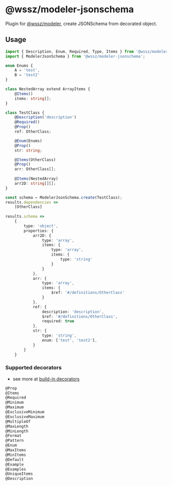 # @wssz/modeler-jsonschema
Plugin for [@wssz/modeler](https://github.com/wszerad/wssz-modeler), create JSONSchema from decorated object.

## Usage

```ts
import { Description, Enum, Required, Type, Items } from '@wssz/modeler';
import { ModelerJsonSchema } from '@wssz/modeler-jsonschema';

enum Enums {
	A = 'test',
	B = 'test2'
}

class NestedArray extend ArrayItems {
    @Items()
    items: string[];
}

class TestClass {
	@Description('description')
	@Required()
	@Prop()
	ref: OtherClass;

	@Enum(Enums)
	@Prop()
	str: string;

    @Items(OtherClass)
	@Prop()
	arr: OtherClass[];
	
    @Items(NestedArray)
	arr2D: string[][];
}

const schema = ModelerJsonSchema.create(TestClass);
results.dependencies => 
    [OtherClass]
    
results.schema => 
    {
        type: 'object',
        properties: {
            arr2D: {
                type: 'array',
                items: {
                    type: 'array',
                    items: {
                        type: 'string'
                    }
                }
            },
            arr: {
                type: 'array',
                items: {
                    $ref: '#/definitions/OtherClass'
                }
            },
            ref: {
                description: 'description',
                $ref: '#/definitions/OtherClass',
                required: true
            },
            str: {
                type: 'string',
                enum: ['test', 'test2'],
            }
        }
    }
```
### Supported decorators
* see more at [build-in decorators](https://github.com/wszerad/wssz-modeler#Decorators)
```ts
@Prop
@Items
@Required
@Minimum
@Maximum
@ExclusiveMinimum
@ExclusiveMaximum
@MultipleOf
@MaxLength
@MinLength
@Format
@Pattern
@Enum
@MaxItems
@MinItems
@Default
@Example
@Examples
@UniqueItems
@Description
```